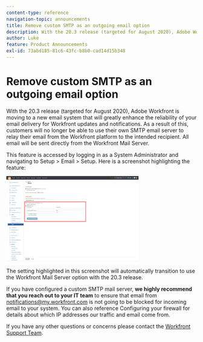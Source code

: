 ```yaml
---
content-type: reference
navigation-topic: announcements
title: Remove custom SMTP as an outgoing email option
description: With the 20.3 release (targeted for August 2020), Adobe Workfront is moving to a new email system that will greatly enhance the reliability of your email delivery for Workfront updates and notifications. As a result of this, customers will no longer be able to use their own SMTP email server to relay their email from the Workfront platform to the intended recipient. All email will be sent directly from the Workfront Mail Server.
author: Luke
feature: Product Announcements
exl-id: 73abd185-81c6-43fc-b8b0-cad14d15b348
---
```

# Remove custom SMTP as an outgoing email option

With the 20.3 release (targeted for August 2020), Adobe Workfront is moving to a new email system that will greatly enhance the reliability of your email delivery for Workfront updates and notifications. As a result of this, customers will no longer be able to use their own SMTP email server to relay their email from the Workfront platform to the intended recipient. All email will be sent directly from the Workfront Mail Server.

This feature is accessed by logging in as a System Administrator and navigating to Setup > Email > Setup. Here is a screenshot highlighting the feature:

![Email server settings](assets/email-server-settings-350x226.png)

The setting highlighted in this screenshot will automatically transition to use the Workfront Mail Server option with the 20.3 release.

If you have configured a custom SMTP mail server, **we highly recommend that you reach out to your IT team** to ensure that email from notifications@my.workfront.com is not going to be blocked for incoming email to your system. You can also reference Configuring your firewall for details about which IP addresses our traffic and email come from.

If you have any other questions or concerns please contact the [Workfront Support Team](https://one.workfront.com/s/support?language=en_US).
